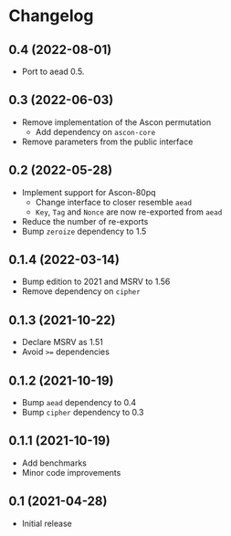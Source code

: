# Changelog

## 0.4 (2022-08-01)

* Port to aead 0.5.

## 0.3 (2022-06-03)

* Remove implementation of the Ascon permutation
  * Add dependency on `ascon-core`
* Remove parameters from the public interface

## 0.2 (2022-05-28)

* Implement support for Ascon-80pq
  * Change interface to closer resemble `aead`
  * `Key`, `Tag` and `Nonce` are now re-exported from `aead`
* Reduce the number of re-exports
* Bump `zeroize` dependency to 1.5

## 0.1.4 (2022-03-14)

* Bump edition to 2021 and MSRV to 1.56
* Remove dependency on `cipher`

## 0.1.3 (2021-10-22)

* Declare MSRV as 1.51
* Avoid `>=` dependencies

## 0.1.2 (2021-10-19)

* Bump `aead` dependency to 0.4
* Bump `cipher` dependency to 0.3

## 0.1.1 (2021-10-19)

* Add benchmarks
* Minor code improvements

## 0.1 (2021-04-28)

* Initial release
